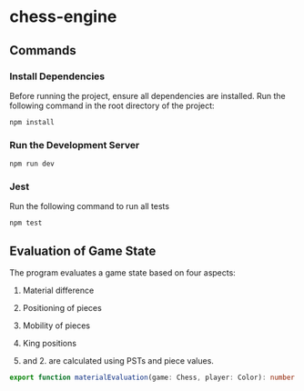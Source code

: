 # chess-engine

## Commands
### Install Dependencies
Before running the project, ensure all dependencies are installed. Run the following command in the root directory of the project:
```
npm install
```

### Run the Development Server
```
npm run dev
```

### Jest
Run the following command to run all tests
```
npm test
```

## Evaluation of Game State
The program evaluates a game state based on four aspects:
1. Material difference
2. Positioning of pieces
3. Mobility of pieces
4. King positions

1. and 2. are calculated using PSTs and piece values.
``` typescript
export function materialEvaluation(game: Chess, player: Color): number
```
